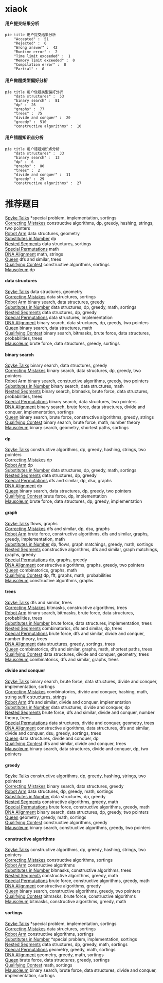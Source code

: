 # xiaok
<!-- tabs:start -->
#### **用户提交结果分析**

```mermaid
pie title 用户提交结果分析
    "Accepted" :  51
    "Rejected" :  0
    "Wrong answer" :  42
    "Runtime error" :  2
    "Time limit exceeded" :  1
    "Memory limit exceeded" :  0
    "Compilation error" :  0
    "Partial" :  0
```
#### **用户做题类型偏好分析**

```mermaid
pie title 用户做题类型偏好分析
    "data structures" :  53
    "binary search" :  81
    "dp" :  26
    "graphs" :  77
    "trees" :  75
    "divide and conquer" :  20
    "greedy" :  510
    "constructive algorithms" :  10
```
#### **用户错题知识点分析**

```mermaid
pie title 用户错题知识点分析
    "data structures" :  33
    "binary search" :  13
    "dp" :  6
    "graphs" :  80
    "trees" :  2
    "divide and conquer" :  11
    "greedy" :  29
    "constructive algorithms" :  27
```
<!-- tabs:end -->
# 推荐题目
[Spyke Talks](http://codeforces.com/problemset/problem/291/A)		*special problem,
                        implementation,
                        sortings		  
[Correcting Mistakes](http://codeforces.com/problemset/problem/533/E)		constructive algorithms,
                        dp,
                        greedy,
                        hashing,
                        strings,
                        two pointers		  
[Robot Arm](http://codeforces.com/problemset/problem/618/E)		data structures,
                        geometry		  
[Substitutes in Number](http://codeforces.com/problemset/problem/464/C)		dp		  
[Nested Segments](http://codeforces.com/problemset/problem/652/D)		data structures,
                        sortings		  
[Special Permutations](http://codeforces.com/problemset/problem/1234/E)		math		  
[DNA Alignment](http://codeforces.com/problemset/problem/520/C)		math,
                        strings		  
[Queen](http://codeforces.com/problemset/problem/1143/C)		dfs and similar,
                        trees		  
[Qualifying Contest](http://codeforces.com/problemset/problem/659/B)		constructive algorithms,
                        sortings		  
[Mausoleum](http://codeforces.com/problemset/problem/567/F)		dp		  
<!-- tabs:start -->
#### **data structures**
[Spyke Talks](http://codeforces.com/problemset/problem/618/E)		data structures,
                        geometry		  
[Correcting Mistakes](http://codeforces.com/problemset/problem/652/D)		data structures,
                        sortings		  
[Robot Arm](http://codeforces.com/problemset/problem/1251/E2)		binary search,
                        data structures,
                        greedy		  
[Substitutes in Number](http://codeforces.com/problemset/problem/1320/A)		data structures,
                        dp,
                        greedy,
                        math,
                        sortings		  
[Nested Segments](http://codeforces.com/problemset/problem/484/D)		data structures,
                        dp,
                        greedy		  
[Special Permutations](http://codeforces.com/problemset/problem/1263/E)		data structures,
                        implementation		  
[DNA Alignment](http://codeforces.com/problemset/problem/1492/C)		binary search,
                        data structures,
                        dp,
                        greedy,
                        two pointers		  
[Queen](http://codeforces.com/problemset/problem/1490/G)		binary search,
                        data structures,
                        math		  
[Qualifying Contest](http://codeforces.com/problemset/problem/1479/D)		binary search,
                        bitmasks,
                        brute force,
                        data structures,
                        probabilities,
                        trees		  
[Mausoleum](http://codeforces.com/problemset/problem/1497/A)		brute force,
                        data structures,
                        greedy,
                        sortings		  
#### **binary search**
[Spyke Talks](http://codeforces.com/problemset/problem/1251/E2)		binary search,
                        data structures,
                        greedy		  
[Correcting Mistakes](http://codeforces.com/problemset/problem/1492/C)		binary search,
                        data structures,
                        dp,
                        greedy,
                        two pointers		  
[Robot Arm](http://codeforces.com/problemset/problem/1463/D)		binary search,
                        constructive algorithms,
                        greedy,
                        two pointers		  
[Substitutes in Number](http://codeforces.com/problemset/problem/1490/G)		binary search,
                        data structures,
                        math		  
[Nested Segments](http://codeforces.com/problemset/problem/1479/D)		binary search,
                        bitmasks,
                        brute force,
                        data structures,
                        probabilities,
                        trees		  
[Special Permutations](http://codeforces.com/problemset/problem/1436/E)		binary search,
                        data structures,
                        two pointers		  
[DNA Alignment](http://codeforces.com/problemset/problem/1461/D)		binary search,
                        brute force,
                        data structures,
                        divide and conquer,
                        implementation,
                        sortings		  
[Queen](http://codeforces.com/problemset/problem/1493/C)		binary search,
                        brute force,
                        constructive algorithms,
                        greedy,
                        strings		  
[Qualifying Contest](http://codeforces.com/problemset/problem/1487/D)		binary search,
                        brute force,
                        math,
                        number theory		  
[Mausoleum](http://codeforces.com/problemset/problem/1486/B)		binary search,
                        geometry,
                        shortest paths,
                        sortings		  
#### **dp**
[Spyke Talks](http://codeforces.com/problemset/problem/533/E)		constructive algorithms,
                        dp,
                        greedy,
                        hashing,
                        strings,
                        two pointers		  
[Correcting Mistakes](http://codeforces.com/problemset/problem/464/C)		dp		  
[Robot Arm](http://codeforces.com/problemset/problem/567/F)		dp		  
[Substitutes in Number](http://codeforces.com/problemset/problem/1320/A)		data structures,
                        dp,
                        greedy,
                        math,
                        sortings		  
[Nested Segments](http://codeforces.com/problemset/problem/484/D)		data structures,
                        dp,
                        greedy		  
[Special Permutations](http://codeforces.com/problemset/problem/505/B)		dfs and similar,
                        dp,
                        dsu,
                        graphs		  
[DNA Alignment](http://codeforces.com/problemset/problem/933/A)		dp		  
[Queen](http://codeforces.com/problemset/problem/1492/C)		binary search,
                        data structures,
                        dp,
                        greedy,
                        two pointers		  
[Qualifying Contest](https://codeforces.com/contest/1457/problem/C)		brute force,
                        dp,
                        implementation		  
[Mausoleum](http://codeforces.com/problemset/problem/1491/C)		brute force,
                        data structures,
                        dp,
                        greedy,
                        implementation		  
#### **graph**
[Spyke Talks](http://codeforces.com/problemset/problem/1427/G)		flows,
                        graphs		  
[Correcting Mistakes](http://codeforces.com/problemset/problem/505/B)		dfs and similar,
                        dp,
                        dsu,
                        graphs		  
[Robot Arm](http://codeforces.com/problemset/problem/1487/C)		brute force,
                        constructive algorithms,
                        dfs and similar,
                        graphs,
                        greedy,
                        implementation,
                        math		  
[Substitutes in Number](http://codeforces.com/problemset/problem/1437/C)		dp,
                        flows,
                        graph matchings,
                        greedy,
                        math,
                        sortings		  
[Nested Segments](http://codeforces.com/problemset/problem/1470/D)		constructive algorithms,
                        dfs and similar,
                        graph matchings,
                        graphs,
                        greedy		  
[Special Permutations](http://codeforces.com/problemset/problem/1476/C)		dp,
                        graphs,
                        greedy		  
[DNA Alignment](http://codeforces.com/problemset/problem/1304/D)		constructive algorithms,
                        graphs,
                        greedy,
                        two pointers		  
[Queen](http://codeforces.com/problemset/problem/1475/C)		combinatorics,
                        graphs,
                        math		  
[Qualifying Contest](http://codeforces.com/problemset/problem/553/E)		dp,
                        fft,
                        graphs,
                        math,
                        probabilities		  
[Mausoleum](http://codeforces.com/problemset/problem/1495/C)		constructive algorithms,
                        graphs		  
#### **trees**
[Spyke Talks](http://codeforces.com/problemset/problem/1143/C)		dfs and similar,
                        trees		  
[Correcting Mistakes](http://codeforces.com/problemset/problem/566/E)		bitmasks,
                        constructive algorithms,
                        trees		  
[Robot Arm](http://codeforces.com/problemset/problem/1479/D)		binary search,
                        bitmasks,
                        brute force,
                        data structures,
                        probabilities,
                        trees		  
[Substitutes in Number](http://codeforces.com/problemset/problem/1511/C)		brute force,
                        data structures,
                        implementation,
                        trees		  
[Nested Segments](http://codeforces.com/problemset/problem/1499/F)		combinatorics,
                        dfs and similar,
                        dp,
                        trees		  
[Special Permutations](http://codeforces.com/problemset/problem/1491/E)		brute force,
                        dfs and similar,
                        divide and conquer,
                        number theory,
                        trees		  
[DNA Alignment](http://codeforces.com/problemset/problem/1466/D)		data structures,
                        greedy,
                        sortings,
                        trees		  
[Queen](http://codeforces.com/problemset/problem/1495/D)		combinatorics,
                        dfs and similar,
                        graphs,
                        math,
                        shortest paths,
                        trees		  
[Qualifying Contest](http://codeforces.com/problemset/problem/1303/G)		data structures,
                        divide and conquer,
                        geometry,
                        trees		  
[Mausoleum](http://codeforces.com/problemset/problem/1454/E)		combinatorics,
                        dfs and similar,
                        graphs,
                        trees		  
#### **divide and conquer**
[Spyke Talks](http://codeforces.com/problemset/problem/1461/D)		binary search,
                        brute force,
                        data structures,
                        divide and conquer,
                        implementation,
                        sortings		  
[Correcting Mistakes](http://codeforces.com/problemset/problem/1466/G)		combinatorics,
                        divide and conquer,
                        hashing,
                        math,
                        string suffix structures,
                        strings		  
[Robot Arm](http://codeforces.com/problemset/problem/1490/D)		dfs and similar,
                        divide and conquer,
                        implementation		  
[Substitutes in Number](https://codeforces.com/contest/1483/problem/C)		data structures,
                        divide and conquer,
                        dp		  
[Nested Segments](http://codeforces.com/problemset/problem/1491/E)		brute force,
                        dfs and similar,
                        divide and conquer,
                        number theory,
                        trees		  
[Special Permutations](http://codeforces.com/problemset/problem/1303/G)		data structures,
                        divide and conquer,
                        geometry,
                        trees		  
[DNA Alignment](http://codeforces.com/problemset/problem/1494/D)		constructive algorithms,
                        data structures,
                        dfs and similar,
                        divide and conquer,
                        dsu,
                        greedy,
                        sortings,
                        trees		  
[Queen](http://codeforces.com/problemset/problem/1482/E)		data structures,
                        divide and conquer,
                        dp		  
[Qualifying Contest](http://codeforces.com/problemset/problem/566/C)		dfs and similar,
                        divide and conquer,
                        trees		  
[Mausoleum](http://codeforces.com/problemset/problem/1428/F)		binary search,
                        data structures,
                        divide and conquer,
                        dp,
                        two pointers		  
#### **greedy**
[Spyke Talks](http://codeforces.com/problemset/problem/533/E)		constructive algorithms,
                        dp,
                        greedy,
                        hashing,
                        strings,
                        two pointers		  
[Correcting Mistakes](http://codeforces.com/problemset/problem/1251/E2)		binary search,
                        data structures,
                        greedy		  
[Robot Arm](http://codeforces.com/problemset/problem/1320/A)		data structures,
                        dp,
                        greedy,
                        math,
                        sortings		  
[Substitutes in Number](http://codeforces.com/problemset/problem/484/D)		data structures,
                        dp,
                        greedy		  
[Nested Segments](https://codeforces.com/contest/805/problem/C)		constructive algorithms,
                        greedy,
                        math		  
[Special Permutations](http://codeforces.com/problemset/problem/1437/A)		brute force,
                        constructive algorithms,
                        greedy,
                        math		  
[DNA Alignment](http://codeforces.com/problemset/problem/1492/C)		binary search,
                        data structures,
                        dp,
                        greedy,
                        two pointers		  
[Queen](https://codeforces.com/contest/1496/problem/C)		geometry,
                        greedy,
                        math,
                        sortings		  
[Qualifying Contest](http://codeforces.com/problemset/problem/1493/A)		constructive algorithms,
                        greedy		  
[Mausoleum](http://codeforces.com/problemset/problem/1463/D)		binary search,
                        constructive algorithms,
                        greedy,
                        two pointers		  
#### **constructive algorithms**
[Spyke Talks](http://codeforces.com/problemset/problem/533/E)		constructive algorithms,
                        dp,
                        greedy,
                        hashing,
                        strings,
                        two pointers		  
[Correcting Mistakes](http://codeforces.com/problemset/problem/659/B)		constructive algorithms,
                        sortings		  
[Robot Arm](http://codeforces.com/problemset/problem/803/B)		constructive algorithms		  
[Substitutes in Number](http://codeforces.com/problemset/problem/566/E)		bitmasks,
                        constructive algorithms,
                        trees		  
[Nested Segments](https://codeforces.com/contest/805/problem/C)		constructive algorithms,
                        greedy,
                        math		  
[Special Permutations](http://codeforces.com/problemset/problem/1437/A)		brute force,
                        constructive algorithms,
                        greedy,
                        math		  
[DNA Alignment](http://codeforces.com/problemset/problem/1493/A)		constructive algorithms,
                        greedy		  
[Queen](http://codeforces.com/problemset/problem/1463/D)		binary search,
                        constructive algorithms,
                        greedy,
                        two pointers		  
[Qualifying Contest](https://codeforces.com/contest/1456/problem/B)		bitmasks,
                        brute force,
                        constructive algorithms		  
[Mausoleum](http://codeforces.com/problemset/problem/1492/D)		bitmasks,
                        constructive algorithms,
                        greedy,
                        math		  
#### **sortings**
[Spyke Talks](http://codeforces.com/problemset/problem/291/A)		*special problem,
                        implementation,
                        sortings		  
[Correcting Mistakes](http://codeforces.com/problemset/problem/652/D)		data structures,
                        sortings		  
[Robot Arm](http://codeforces.com/problemset/problem/659/B)		constructive algorithms,
                        sortings		  
[Substitutes in Number](http://codeforces.com/problemset/problem/769/A)		*special problem,
                        implementation,
                        sortings		  
[Nested Segments](http://codeforces.com/problemset/problem/1320/A)		data structures,
                        dp,
                        greedy,
                        math,
                        sortings		  
[Special Permutations](https://codeforces.com/contest/1496/problem/C)		geometry,
                        greedy,
                        math,
                        sortings		  
[DNA Alignment](http://codeforces.com/problemset/problem/1495/A)		geometry,
                        greedy,
                        math,
                        sortings		  
[Queen](http://codeforces.com/problemset/problem/1497/A)		brute force,
                        data structures,
                        greedy,
                        sortings		  
[Qualifying Contest](http://codeforces.com/problemset/problem/1427/A)		math,
                        sortings		  
[Mausoleum](http://codeforces.com/problemset/problem/1461/D)		binary search,
                        brute force,
                        data structures,
                        divide and conquer,
                        implementation,
                        sortings		  
<!-- tabs:end -->

